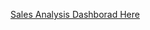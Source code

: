 [Sales Analysis Dashborad Here](https://app.powerbi.com/view?r=eyJrIjoiZGU0NzIxNDUtMGEwYS00YTVmLWJmZGMtMTk0MWJiZjUwZGE4IiwidCI6ImFmMWYzNzUzLTM5MjUtNGU2Zi05NDliLTk3YzAwNzMyMDgwMyIsImMiOjEwfQ%3D%3D)


